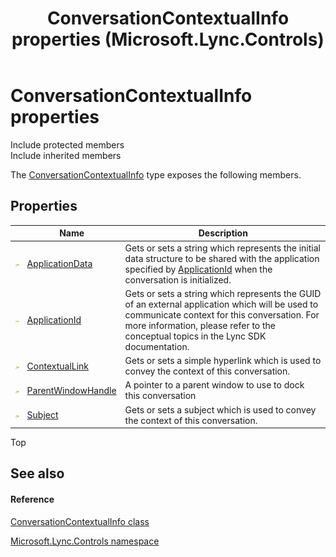 ﻿---
title: ConversationContextualInfo properties (Microsoft.Lync.Controls)
TOCTitle: ConversationContextualInfo properties
ms:assetid: Properties.T:Microsoft.Lync.Controls.ConversationContextualInfo_DI_3_UC_OCS14MrefLyncWPF
ms:mtpsurl: https://msdn.microsoft.com/en-us/library/microsoft.lync.controls.conversationcontextualinfo_di_3_uc_ocs14mreflyncwpf_properties(v=office.15)
ms:contentKeyID: 48597701
ms.date: 07/28/2014
mtps_version: v=office.15
---

# ConversationContextualInfo properties

Include protected members  
Include inherited members  

The [ConversationContextualInfo](conversationcontextualinfo-class-microsoft-lync-controls_1.md) type exposes the following members.

## Properties

<table>
<thead>
<tr class="header">
<th> </th>
<th>Name</th>
<th>Description</th>
</tr>
</thead>
<tbody>
<tr class="odd">
<td><img src="images/JJ275421.pubproperty(Office.15).gif" title="Public property" alt="Public property" /></td>
<td><a href="conversationcontextualinfo-applicationdata-property-microsoft-lync-controls_1.md">ApplicationData</a></td>
<td>Gets or sets a string which represents the initial data structure to be shared with the application specified by <a href="conversationcontextualinfo-applicationid-property-microsoft-lync-controls_1.md">ApplicationId</a> when the conversation is initialized.</td>
</tr>
<tr class="even">
<td><img src="images/JJ275421.pubproperty(Office.15).gif" title="Public property" alt="Public property" /></td>
<td><a href="conversationcontextualinfo-applicationid-property-microsoft-lync-controls_1.md">ApplicationId</a></td>
<td>Gets or sets a string which represents the GUID of an external application which will be used to communicate context for this conversation. For more information, please refer to the conceptual topics in the Lync SDK documentation.</td>
</tr>
<tr class="odd">
<td><img src="images/JJ275421.pubproperty(Office.15).gif" title="Public property" alt="Public property" /></td>
<td><a href="conversationcontextualinfo-contextuallink-property-microsoft-lync-controls_1.md">ContextualLink</a></td>
<td>Gets or sets a simple hyperlink which is used to convey the context of this conversation.</td>
</tr>
<tr class="even">
<td><img src="images/JJ275421.pubproperty(Office.15).gif" title="Public property" alt="Public property" /></td>
<td><a href="conversationcontextualinfo-parentwindowhandle-property-microsoft-lync-controls.md">ParentWindowHandle</a></td>
<td>A pointer to a parent window to use to dock this conversation</td>
</tr>
<tr class="odd">
<td><img src="images/JJ275421.pubproperty(Office.15).gif" title="Public property" alt="Public property" /></td>
<td><a href="conversationcontextualinfo-subject-property-microsoft-lync-controls_1.md">Subject</a></td>
<td>Gets or sets a subject which is used to convey the context of this conversation.</td>
</tr>
</tbody>
</table>


Top

## See also

#### Reference

[ConversationContextualInfo class](conversationcontextualinfo-class-microsoft-lync-controls_1.md)

[Microsoft.Lync.Controls namespace](microsoft-lync-controls-namespace_1.md)

